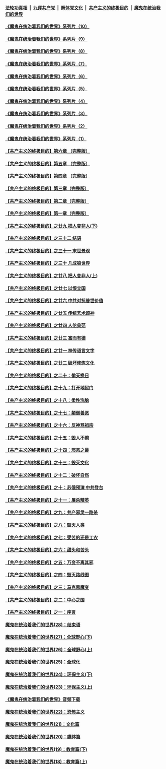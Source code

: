 

####  [法轮功真相](../../../../basic/blob/master/README.md?t=08091603) &nbsp;|&nbsp; [九评共产党](../../../../9ping.md/blob/master/README.md?t=08091603) &nbsp;|&nbsp; [解体党文化](../../../../jtdwh.md/blob/master/README.md?t=08091603)  &nbsp;|&nbsp; [共产主义的终极目的](../../../../gczydzjmd.md/blob/master/README.md?t=08091603) &nbsp;|&nbsp; [魔鬼在统治我们的世界](../../../../mgztzwmdsj.md/blob/master/README.md?t=08091603) 

#### [《魔鬼在统治着我们的世界》系列片（10）](../pages/nsc422/n12292670.md?t=08091603) 

#### [《魔鬼在统治着我们的世界》系列片（9）](../pages/nsc422/n12290859.md?t=08091603) 

#### [《魔鬼在统治着我们的世界》系列片（8）](../pages/nsc422/n12287445.md?t=08091603) 

#### [《魔鬼在统治着我们的世界》系列片（7）](../pages/nsc422/n12283425.md?t=08091603) 

#### [《魔鬼在统治着我们的世界》系列片（6）](../pages/nsc422/n12282314.md?t=08091603) 

#### [《魔鬼在统治着我们的世界》系列片（5）](../pages/nsc422/n12281419.md?t=08091603) 

#### [《魔鬼在统治着我们的世界》系列片（4）](../pages/nsc422/n12274024.md?t=08091603) 

#### [《魔鬼在统治着我们的世界》系列片（3）](../pages/nsc422/n12271322.md?t=08091603) 

#### [《魔鬼在统治着我们的世界》系列片（2）](../pages/nsc422/n12269049.md?t=08091603) 

#### [《魔鬼在统治着我们的世界》系列片（1）](../pages/nsc422/n12267575.md?t=08091603) 

#### [【共产主义的终极目的】第六章 （完整版）](../pages/nsc422/n11428913.md?t=08091603) 

#### [【共产主义的终极目的】第五章 （完整版）](../pages/nsc422/n11428912.md?t=08091603) 

#### [【共产主义的终极目的】第四章 （完整版）](../pages/nsc422/n11428907.md?t=08091603) 

#### [【共产主义的终极目的】第三章（完整版）](../pages/nsc422/n11428848.md?t=08091603) 

#### [【共产主义的终极目的】第二章（完整版）](../pages/nsc422/n11428831.md?t=08091603) 

#### [【共产主义的终极目的】第一章（完整版）](../pages/nsc422/n11417651.md?t=08091603) 

#### [【共产主义的终极目的】之廿九 把人变非人(下)](../pages/nsc422/n11344140.md?t=08091603) 

#### [【共产主义的终极目的】之三十二 结语](../pages/nsc422/n11360535.md?t=08091603) 

#### [【共产主义的终极目的】之三十一 末世景观](../pages/nsc422/n11351129.md?t=08091603) 

#### [【共产主义的终极目的】之三十 几成狼世界](../pages/nsc422/n11348280.md?t=08091603) 

#### [【共产主义的终极目的】之廿八 把人变非人(上)](../pages/nsc422/n11340492.md?t=08091603) 

#### [【共产主义的终极目的】之廿七 以恨立国](../pages/nsc422/n11336944.md?t=08091603) 

#### [【共产主义的终极目的】之廿六 中共对抗普世价值](../pages/nsc422/n11324785.md?t=08091603) 

#### [【共产主义的终极目的】之廿五 传统艺术颂神](../pages/nsc422/n11296396.md?t=08091603) 

#### [【共产主义的终极目的】之廿四 人伦典范](../pages/nsc422/n11296397.md?t=08091603) 

#### [【共产主义的终极目的】之廿三 富而有德](../pages/nsc422/n11283598.md?t=08091603) 

#### [【共产主义的终极目的】之廿一 神传语言文字](../pages/nsc422/n11263265.md?t=08091603) 

#### [【共产主义的终极目的】之廿二 破坏修炼文化](../pages/nsc422/n11245728.md?t=08091603) 

#### [【共产主义的终极目的】之二十：偷天换日](../pages/nsc422/n11238846.md?t=08091603) 

#### [【共产主义的终极目的】之十九：打开地狱门](../pages/nsc422/n11206376.md?t=08091603) 

#### [【共产主义的终极目的】之十八：柔性洗脑](../pages/nsc422/n11199994.md?t=08091603) 

#### [【共产主义的终极目的】之十七：颠倒善恶](../pages/nsc422/n11179782.md?t=08091603) 

#### [【共产主义的终极目的】之十六：反神骂祖宗](../pages/nsc422/n11166798.md?t=08091603) 

#### [【共产主义的终极目的】之十五：毁人不倦](../pages/nsc422/n11166792.md?t=08091603) 

#### [【共产主义的终极目的】之十四：邪恶之最](../pages/nsc422/n11150249.md?t=08091603) 

#### [【共产主义的终极目的】之十三：毁灭文化](../pages/nsc422/n11135227.md?t=08091603) 

#### [【共产主义的终极目的】之十二：破坏自然](../pages/nsc422/n11135214.md?t=08091603) 

#### [【共产主义的终极目的】之十：苏俄预演 中共登台](../pages/nsc422/n11118424.md?t=08091603) 

#### [【共产主义的终极目的】之十一：屠杀精英](../pages/nsc422/n11118442.md?t=08091603) 

#### [【共产主义的终极目的】之九：共产邪灵一路杀](../pages/nsc422/n11114139.md?t=08091603) 

#### [【共产主义的终极目的】之八：毁灭人类](../pages/nsc422/n11108503.md?t=08091603) 

#### [【共产主义的终极目的】之七：受苦的还是工农](../pages/nsc422/n11101809.md?t=08091603) 

#### [【共产主义的终极目的】之六：甜头和苦头](../pages/nsc422/n11096971.md?t=08091603) 

#### [【共产主义的终极目的】之五：万变不离其邪](../pages/nsc422/n11091285.md?t=08091603) 

#### [【共产主义的终极目的】之四：毁灭路线图](../pages/nsc422/n11086284.md?t=08091603) 

#### [【共产主义的终极目的】之三：马克思魔变](../pages/nsc422/n11061941.md?t=08091603) 

#### [【共产主义的终极目的】之二：中心之国](../pages/nsc422/n11047728.md?t=08091603) 

#### [【共产主义的终极目的】之一：序言](../pages/nsc422/n11086077.md?t=08091603) 

#### [魔鬼在统治着我们的世界(28)：结束语](../pages/nsc422/n10936246.md?t=08091603) 

#### [魔鬼在统治着我们的世界(27)：全球野心(下)](../pages/nsc422/n10928319.md?t=08091603) 

#### [魔鬼在统治着我们的世界(26)：全球野心(上)](../pages/nsc422/n10900318.md?t=08091603) 

#### [魔鬼在统治着我们的世界(25)：全球化](../pages/nsc422/n10788205.md?t=08091603) 

#### [魔鬼在统治着我们的世界(24)：环保主义(下)](../pages/nsc422/n10695307.md?t=08091603) 

#### [魔鬼在统治着我们的世界(23)：环保主义(上)](../pages/nsc422/n10688613.md?t=08091603) 

#### [《魔鬼在统治着我们的世界》音频下载](../pages/nsc422/n10635553.md?t=08091603) 

#### [魔鬼在统治着我们的世界(22)：恐怖主义](../pages/nsc422/n10614727.md?t=08091603) 

#### [魔鬼在统治着我们的世界(21)：文化篇](../pages/nsc422/n10597706.md?t=08091603) 

#### [魔鬼在统治着我们的世界(20)：媒体篇](../pages/nsc422/n10586579.md?t=08091603) 

#### [魔鬼在统治着我们的世界(19)：教育篇(下)](../pages/nsc422/n10564808.md?t=08091603) 

#### [魔鬼在统治着我们的世界(18)：教育篇(上)](../pages/nsc422/n10526970.md?t=08091603) 

